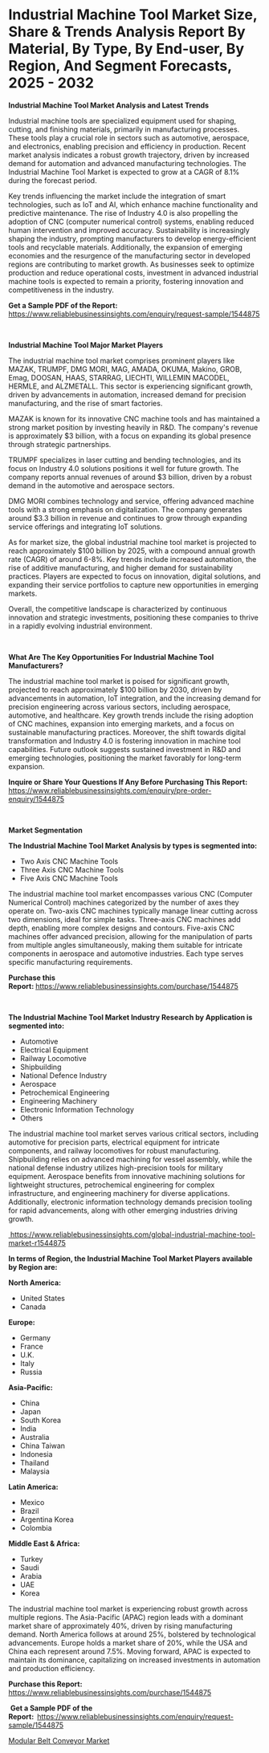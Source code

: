 <p><h1>Industrial Machine Tool Market Size, Share & Trends Analysis Report By Material, By Type, By End-user, By Region, And Segment Forecasts, 2025 - 2032</h1></p><p><strong>Industrial Machine Tool Market Analysis and Latest Trends</strong></p>
<p><p>Industrial machine tools are specialized equipment used for shaping, cutting, and finishing materials, primarily in manufacturing processes. These tools play a crucial role in sectors such as automotive, aerospace, and electronics, enabling precision and efficiency in production. Recent market analysis indicates a robust growth trajectory, driven by increased demand for automation and advanced manufacturing technologies. The Industrial Machine Tool Market is expected to grow at a CAGR of 8.1% during the forecast period.</p><p>Key trends influencing the market include the integration of smart technologies, such as IoT and AI, which enhance machine functionality and predictive maintenance. The rise of Industry 4.0 is also propelling the adoption of CNC (computer numerical control) systems, enabling reduced human intervention and improved accuracy. Sustainability is increasingly shaping the industry, prompting manufacturers to develop energy-efficient tools and recyclable materials. Additionally, the expansion of emerging economies and the resurgence of the manufacturing sector in developed regions are contributing to market growth. As businesses seek to optimize production and reduce operational costs, investment in advanced industrial machine tools is expected to remain a priority, fostering innovation and competitiveness in the industry.</p></p>
<p><strong>Get a Sample PDF of the Report:&nbsp;</strong> <a href="https://www.reliablebusinessinsights.com/enquiry/request-sample/1544875?utm_campaign=2286&utm_medium=2&utm_source=Github&utm_content=ia&utm_term=17022025&utm_id=industrial-machine-tool">https://www.reliablebusinessinsights.com/enquiry/request-sample/1544875</a></p>
<p>&nbsp;</p>
<p><strong>Industrial Machine Tool Major Market Players</strong></p>
<p><p>The industrial machine tool market comprises prominent players like MAZAK, TRUMPF, DMG MORI, MAG, AMADA, OKUMA, Makino, GROB, Emag, DOOSAN, HAAS, STARRAG, LIECHTI, WILLEMIN MACODEL, HERMLE, and ALZMETALL. This sector is experiencing significant growth, driven by advancements in automation, increased demand for precision manufacturing, and the rise of smart factories.</p><p>MAZAK is known for its innovative CNC machine tools and has maintained a strong market position by investing heavily in R&D. The company's revenue is approximately $3 billion, with a focus on expanding its global presence through strategic partnerships.</p><p>TRUMPF specializes in laser cutting and bending technologies, and its focus on Industry 4.0 solutions positions it well for future growth. The company reports annual revenues of around $3 billion, driven by a robust demand in the automotive and aerospace sectors.</p><p>DMG MORI combines technology and service, offering advanced machine tools with a strong emphasis on digitalization. The company generates around $3.3 billion in revenue and continues to grow through expanding service offerings and integrating IoT solutions.</p><p>As for market size, the global industrial machine tool market is projected to reach approximately $100 billion by 2025, with a compound annual growth rate (CAGR) of around 6-8%. Key trends include increased automation, the rise of additive manufacturing, and higher demand for sustainability practices. Players are expected to focus on innovation, digital solutions, and expanding their service portfolios to capture new opportunities in emerging markets.</p><p>Overall, the competitive landscape is characterized by continuous innovation and strategic investments, positioning these companies to thrive in a rapidly evolving industrial environment.</p></p>
<p>&nbsp;</p>
<p><strong>What Are The Key Opportunities For Industrial Machine Tool Manufacturers?</strong></p>
<p><p>The industrial machine tool market is poised for significant growth, projected to reach approximately $100 billion by 2030, driven by advancements in automation, IoT integration, and the increasing demand for precision engineering across various sectors, including aerospace, automotive, and healthcare. Key growth trends include the rising adoption of CNC machines, expansion into emerging markets, and a focus on sustainable manufacturing practices. Moreover, the shift towards digital transformation and Industry 4.0 is fostering innovation in machine tool capabilities. Future outlook suggests sustained investment in R&D and emerging technologies, positioning the market favorably for long-term expansion.</p></p>
<p><strong>Inquire or Share Your Questions If Any Before Purchasing This Report:</strong> <a href="https://www.reliablebusinessinsights.com/enquiry/pre-order-enquiry/1544875?utm_campaign=2286&utm_medium=2&utm_source=Github&utm_content=ia&utm_term=17022025&utm_id=industrial-machine-tool">https://www.reliablebusinessinsights.com/enquiry/pre-order-enquiry/1544875</a></p>
<p>&nbsp;</p>
<p><strong>Market Segmentation</strong></p>
<p><strong>The Industrial Machine Tool Market Analysis by types is segmented into:</strong></p>
<p><ul><li>Two Axis CNC Machine Tools</li><li>Three Axis CNC Machine Tools</li><li>Five Axis CNC Machine Tools</li></ul></p>
<p><p>The industrial machine tool market encompasses various CNC (Computer Numerical Control) machines categorized by the number of axes they operate on. Two-axis CNC machines typically manage linear cutting across two dimensions, ideal for simple tasks. Three-axis CNC machines add depth, enabling more complex designs and contours. Five-axis CNC machines offer advanced precision, allowing for the manipulation of parts from multiple angles simultaneously, making them suitable for intricate components in aerospace and automotive industries. Each type serves specific manufacturing requirements.</p></p>
<p><strong>Purchase this Report:&nbsp;</strong><a href="https://www.reliablebusinessinsights.com/purchase/1544875?utm_campaign=2286&utm_medium=2&utm_source=Github&utm_content=ia&utm_term=17022025&utm_id=industrial-machine-tool">https://www.reliablebusinessinsights.com/purchase/1544875</a></p>
<p>&nbsp;</p>
<p><strong>The Industrial Machine Tool Market Industry Research by Application is segmented into:</strong></p>
<p><ul><li>Automotive</li><li>Electrical Equipment</li><li>Railway Locomotive</li><li>Shipbuilding</li><li>National Defence Industry</li><li>Aerospace</li><li>Petrochemical Engineering</li><li>Engineering Machinery</li><li>Electronic Information Technology</li><li>Others</li></ul></p>
<p><p>The industrial machine tool market serves various critical sectors, including automotive for precision parts, electrical equipment for intricate components, and railway locomotives for robust manufacturing. Shipbuilding relies on advanced machining for vessel assembly, while the national defense industry utilizes high-precision tools for military equipment. Aerospace benefits from innovative machining solutions for lightweight structures, petrochemical engineering for complex infrastructure, and engineering machinery for diverse applications. Additionally, electronic information technology demands precision tooling for rapid advancements, along with other emerging industries driving growth.</p></p>
<p><a href="https://www.reliablebusinessinsights.com/global-industrial-machine-tool-market-r1544875?utm_campaign=2286&utm_medium=2&utm_source=Github&utm_content=ia&utm_term=17022025&utm_id=industrial-machine-tool">&nbsp;https://www.reliablebusinessinsights.com/global-industrial-machine-tool-market-r1544875</a></p>
<p><strong>In terms of Region, the Industrial Machine Tool Market Players available by Region are:</strong></p>
<p>
    <p> <strong> North America: </strong>
        <ul>
            <li>United States</li>
            <li>Canada</li>
        </ul>
        </p> 
    <p> <strong> Europe: </strong>
        <ul>
            <li>Germany</li>
            <li>France</li>
            <li>U.K.</li>
            <li>Italy</li>
            <li>Russia</li>
        </ul>
        </p> 
    <p> <strong> Asia-Pacific: </strong>
        <ul>
            <li>China</li>
            <li>Japan</li>
            <li>South Korea</li>
            <li>India</li>
            <li>Australia</li>
            <li>China Taiwan</li>
            <li>Indonesia</li>
            <li>Thailand</li>
            <li>Malaysia</li>
        </ul>
        </p> 
    <p> <strong> Latin America: </strong>
        <ul>
            <li>Mexico</li>
            <li>Brazil</li>
            <li>Argentina Korea</li>
            <li>Colombia</li>
        </ul>
        </p> 
    <p> <strong> Middle East & Africa: </strong>
        <ul>
            <li>Turkey</li>
            <li>Saudi</li>
            <li>Arabia</li>
            <li>UAE</li>
            <li>Korea</li>
        </ul>
    </p>
    </p>
<p><p>The industrial machine tool market is experiencing robust growth across multiple regions. The Asia-Pacific (APAC) region leads with a dominant market share of approximately 40%, driven by rising manufacturing demand. North America follows at around 25%, bolstered by technological advancements. Europe holds a market share of 20%, while the USA and China each represent around 7.5%. Moving forward, APAC is expected to maintain its dominance, capitalizing on increased investments in automation and production efficiency.</p></p>
<p><strong>Purchase this Report: </strong><a href="https://www.reliablebusinessinsights.com/purchase/1544875?utm_campaign=2286&utm_medium=2&utm_source=Github&utm_content=ia&utm_term=17022025&utm_id=industrial-machine-tool">https://www.reliablebusinessinsights.com/purchase/1544875</a></p>
<p>&nbsp;<strong>Get a Sample PDF of the Report:&nbsp;&nbsp;</strong><a href="https://www.reliablebusinessinsights.com/enquiry/request-sample/1544875?utm_campaign=2286&utm_medium=2&utm_source=Github&utm_content=ia&utm_term=17022025&utm_id=industrial-machine-tool">https://www.reliablebusinessinsights.com/enquiry/request-sample/1544875</a></p>
<p><strong></strong></p>
<p><p><a href="https://github.com/triattwood9919/Market-Research-Report-List-1/blob/main/modular-belt-conveyor-market.md?utm_campaign=2286&utm_medium=2&utm_source=Github&utm_content=ia&utm_term=17022025&utm_id=industrial-machine-tool">Modular Belt Conveyor Market</a></p></p>